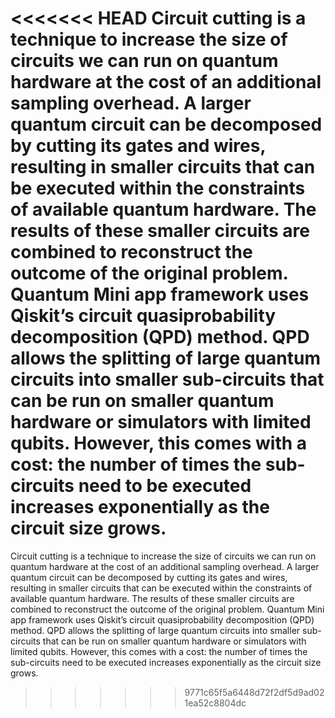 <<<<<<< HEAD
Circuit cutting is a technique to increase the size of circuits we can run on quantum hardware at the cost of an additional sampling overhead. A larger quantum circuit can be decomposed by cutting its gates and wires, resulting in smaller circuits that can be executed within the constraints of available quantum hardware. The results of these smaller circuits are combined to reconstruct the outcome of the original problem. Quantum Mini app framework uses Qiskit’s circuit quasiprobability decomposition (QPD) method. QPD allows the splitting of large quantum circuits into smaller sub-circuits that can be run on smaller quantum hardware or simulators with limited qubits. However, this comes with a cost: the number of times the sub-circuits need to be executed increases exponentially as the circuit size grows.
=======
Circuit cutting is a technique to increase the size of circuits we can run on quantum hardware at the cost of an additional sampling overhead. A larger quantum circuit can be decomposed by cutting its gates and wires, resulting in smaller circuits that can be executed within the constraints of available quantum hardware. The results of these smaller circuits are combined to reconstruct the outcome of the original problem. Quantum Mini app framework uses Qiskit’s circuit quasiprobability decomposition (QPD) method. QPD allows the splitting of large quantum circuits into smaller sub-circuits that can be run on smaller quantum hardware or simulators with limited qubits. However, this comes with a cost: the number of times the sub-circuits need to be executed increases exponentially as the circuit size grows.
>>>>>>> 9771c65f5a6448d72f2df5d9ad021ea52c8804dc
